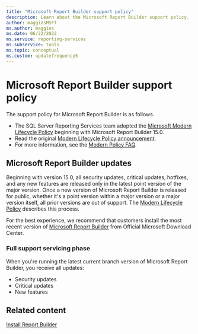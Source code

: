 ```yaml
---
title: "Microsoft Report Builder support policy"
description: Learn about the Microsoft Report Builder support policy.
author: maggiesMSFT
ms.author: maggies
ms.date: 06/22/2022
ms.service: reporting-services
ms.subservice: tools
ms.topic: conceptual
ms.custom: updatefrequency5
---
```

# Microsoft Report Builder support policy

The support policy for Microsoft Report Builder is as follows.

- The SQL Server Reporting Services team adopted the [Microsoft Modern Lifecycle Policy](/lifecycle/policies/modern) beginning with Microsoft Report Builder 15.0.
- Read the original [Modern Lifecycle Policy announcement](/lifecycle/announcements/modern-policy).
- For more information, see the [Modern Policy FAQ](/lifecycle/faq/modern-policy).

## Microsoft Report Builder updates

Beginning with version 15.0, all security updates, critical updates, hotfixes, and any new features are released only in the latest point version of the major version. Once a new version of Microsoft Report Builder is released for public, whether it's a point version within a major version or a major version itself, all prior versions are out of support. The [Modern Lifecycle Policy](/lifecycle/policies/modern) describes this process.

For the best experience, we recommend that customers install the most recent version of [Microsoft Report Builder](https://www.microsoft.com/en-us/download/details.aspx?id=53613) from Official Microsoft Download Center.

### Full support servicing phase

When you're running the latest current branch version of Microsoft Report Builder, you receive all updates:

- Security updates
- Critical updates
- New features

## Related content

[Install Report Builder](../../reporting-services/install-windows/install-report-builder.md)
